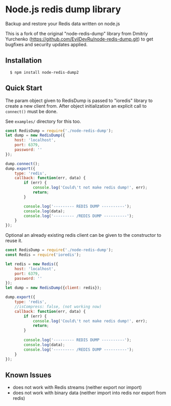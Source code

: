 Node.js redis dump library
==========

Backup and restore your Redis data written on node.js

This is a fork of the original "node-redis-dump" library from Dmitriy Yurchenko (https://github.com/EvilDevRu/node-redis-dump.git)
to get bugfixes and security updates applied.

## Installation

```
  $ npm install node-redis-dump2
```

## Quick Start
The param object given to RedisDump is passed to "ioredis" library to create a new client from.
After object initialization an explicit call to `connect()` must be done.
 
See `examples/` directory for this too.

```js
const RedisDump = require('./node-redis-dump');
let dump = new RedisDump({
    host: 'localhost',
    port: 6379,
    password: ''
});

dump.connect();
dump.export({
    type: 'redis',
    callback: function(err, data) {
        if (err) {
            console.log('Could\'t not make redis dump!', err);
            return;
        }

        console.log('--------- REDIS DUMP ----------');
        console.log(data);
        console.log('--------- /REDIS DUMP ----------');
    }
});
```

Optional an already existing redis client can be given to the constructor to reuse it.

```js
const RedisDump = require('./node-redis-dump');
const Redis = require('ioredis');

let redis = new Redis({
    host: 'localhost',
    port: 6379,
    password: ''
});
let dump = new RedisDump({client: redis});

dump.export({
    type: 'redis',
    //isCompress: false, (not working now)
    callback: function(err, data) {
        if (err) {
            console.log('Could\'t not make redis dump!', err);
            return;
        }
    
        console.log('--------- REDIS DUMP ----------');
        console.log(data);
        console.log('--------- /REDIS DUMP ----------');
    }
});
```

## Known Issues

* does not work with Redis streams (neither export nor import)
* does not work with binary data (neither import into redis nor export from redis)
